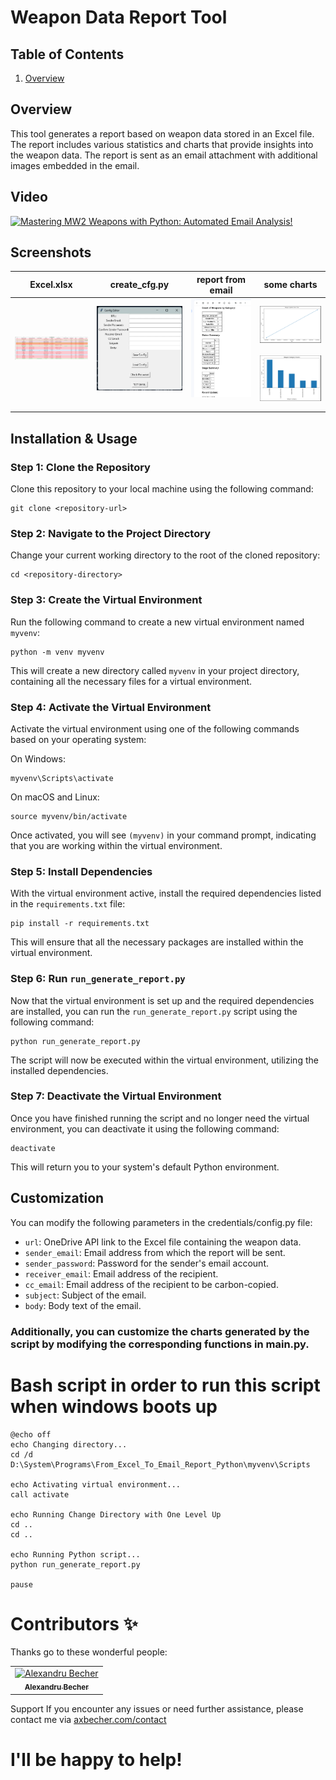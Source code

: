 # Weapon Data Report Tool

## Table of Contents

1. [Overview](#overview)

## Overview
This tool generates a report based on weapon data stored in an Excel file. The report includes various statistics and charts that provide insights into the weapon data. The report is sent as an email attachment with additional images embedded in the email.

## Video

[![Mastering MW2 Weapons with Python: Automated Email Analysis!](https://img.youtube.com/vi/GIXUm9TXLko/0.jpg)](https://www.youtube.com/watch?v=GIXUm9TXLko)

## Screenshots

<table>
    <thead>
        <th>Excel.xlsx</th>
        <th>create_cfg.py</th>
        <th>report from email</th>
        <th>some charts</th>
    </thead>
  <tbody>
    <tr>
      <td align="center"><a href="https://axbecher.com"><img src="screenshots/tableExcel.png" width="300px;" alt="Alexandru Becher"/><br /></a><br />
      </td>
    <td align="center"><a href="https://axbecher.com"><img src="screenshots/configEditor.png" width="300px;" alt="Alexandru Becher"/><br /></a><br />
      </td>
      <td align="center"><a href="https://axbecher.com"><img src="screenshots/emailReport.png" width="300px;" alt="Alexandru Becher"/><br /></a><br />
      </td>
      <td align="center"><a href="https://axbecher.com"><img src="screenshots/lastUpdateChart.png" width="300px;" alt="Alexandru Becher"/><br /></a><br />
      <a href="https://axbecher.com"><img src="screenshots/weaponCategoryCounter.png" width="300px;" alt="Alexandru Becher"/><br /></a>
      </td>
    </tr>
  </tbody>
</table>

## Installation & Usage

### Step 1: Clone the Repository

Clone this repository to your local machine using the following command:

``` 
git clone <repository-url>
```

### Step 2: Navigate to the Project Directory

Change your current working directory to the root of the cloned repository:

```
cd <repository-directory>
```

### Step 3: Create the Virtual Environment

Run the following command to create a new virtual environment named `myvenv`:

```
python -m venv myvenv
```

This will create a new directory called `myvenv` in your project directory, containing all the necessary files for a virtual environment.

### Step 4: Activate the Virtual Environment

Activate the virtual environment using one of the following commands based on your operating system:

On Windows:

```
myvenv\Scripts\activate
```

On macOS and Linux:

```
source myvenv/bin/activate
```

Once activated, you will see `(myvenv)` in your command prompt, indicating that you are working within the virtual environment.

### Step 5: Install Dependencies

With the virtual environment active, install the required dependencies listed in the `requirements.txt` file:

```
pip install -r requirements.txt
```

This will ensure that all the necessary packages are installed within the virtual environment.

### Step 6: Run `run_generate_report.py`

Now that the virtual environment is set up and the required dependencies are installed, you can run the `run_generate_report.py` script using the following command:

```
python run_generate_report.py
```


The script will now be executed within the virtual environment, utilizing the installed dependencies.

### Step 7: Deactivate the Virtual Environment

Once you have finished running the script and no longer need the virtual environment, you can deactivate it using the following command:

```
deactivate
```

This will return you to your system's default Python environment.

## Customization
You can modify the following parameters in the credentials/config.py file:

- `url`: OneDrive API link to the Excel file containing the weapon data.
- `sender_email`: Email address from which the report will be sent.
- `sender_password`: Password for the sender's email account.
- `receiver_email`: Email address of the recipient.
- `cc_email`: Email address of the recipient to be carbon-copied.
- `subject`: Subject of the email.
- `body`: Body text of the email.
### Additionally, you can customize the charts generated by the script by modifying the corresponding functions in main.py.

# Bash script in order to run this script when windows boots up

```
@echo off
echo Changing directory...
cd /d D:\System\Programs\From_Excel_To_Email_Report_Python\myvenv\Scripts

echo Activating virtual environment...
call activate

echo Running Change Directory with One Level Up
cd ..
cd ..

echo Running Python script...
python run_generate_report.py

pause
```

# Contributors ✨

Thanks go to these wonderful people:

<table>
  <tbody>
    <tr>
      <td align="center"><a href="https://axbecher.com"><img src="https://avatars.githubusercontent.com/u/72851811?v=4" width="100px;" alt="Alexandru Becher"/><br /><sub><b>Alexandru Becher</b></sub></a><br />
      </td>
    </tr>
  </tbody>
</table>

Support
If you encounter any issues or need further assistance, please contact me via [axbecher.com/contact](https://axbecher.com/contact/)
# I'll be happy to help!